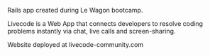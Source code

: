 Rails app created during Le Wagon bootcamp.

Livecode is a Web App that connects developers to resolve coding problems instantly via chat,  live calls and screen-sharing. 

Website deployed at livecode-community.com
